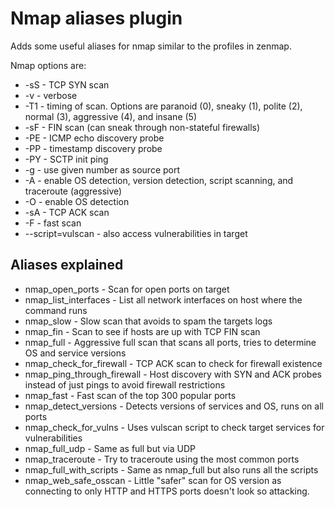 # Nmap aliases plugin

Adds some useful aliases for nmap similar to the profiles in zenmap.

Nmap options are:
 * -sS - TCP SYN scan
 * -v - verbose
 * -T1 - timing of scan. Options are paranoid (0), sneaky (1), polite (2), normal (3), aggressive (4), and insane (5)
 * -sF - FIN scan (can sneak through non-stateful firewalls)
 * -PE - ICMP echo discovery probe
 * -PP - timestamp discovery probe
 * -PY - SCTP init ping
 * -g - use given number as source port
 * -A - enable OS detection, version detection, script scanning, and traceroute (aggressive)
 * -O - enable OS detection
 * -sA - TCP ACK scan
 * -F - fast scan
 * --script=vulscan - also access vulnerabilities in target

## Aliases explained

 * nmap_open_ports - Scan for open ports on target
 * nmap_list_interfaces - List all network interfaces on host where the command runs
 * nmap_slow - Slow scan that avoids to spam the targets logs
 * nmap_fin - Scan to see if hosts are up with TCP FIN scan
 * nmap_full - Aggressive full scan that scans all ports, tries to determine OS and service versions
 * nmap_check_for_firewall - TCP ACK scan to check for firewall existence
 * nmap_ping_through_firewall - Host discovery with SYN and ACK probes instead of just pings to avoid firewall
   restrictions
 * nmap_fast - Fast scan of the top 300 popular ports
 * nmap_detect_versions - Detects versions of services and OS, runs on all ports
 * nmap_check_for_vulns - Uses vulscan script to check target services for vulnerabilities
 * nmap_full_udp - Same as full but via UDP
 * nmap_traceroute - Try to traceroute using the most common ports
 * nmap_full_with_scripts - Same as nmap_full but also runs all the scripts
 * nmap_web_safe_osscan - Little "safer" scan for OS version  as connecting to only HTTP and HTTPS ports doesn't look so attacking.

